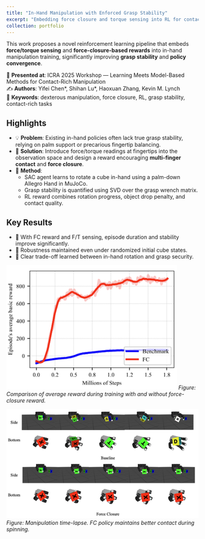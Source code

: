 ```yaml
---
title: "In-Hand Manipulation with Enforced Grasp Stability"
excerpt: "Embedding force closure and torque sensing into RL for contact-rich manipulation.<br/><img src='/images/inhand_timelapse.png'>"
collection: portfolio
---
```


This work proposes a novel reinforcement learning pipeline that embeds **force/torque sensing** and **force-closure-based rewards** into in-hand manipulation training, significantly improving **grasp stability** and **policy convergence**.

📍 **Presented at**: ICRA 2025 Workshop — Learning Meets Model-Based Methods for Contact-Rich Manipulation  
✍️ **Authors**: Yifei Chen\*, Shihan Lu\*, Haoxuan Zhang, Kevin M. Lynch  
🔬 **Keywords**: dexterous manipulation, force closure, RL, grasp stability, contact-rich tasks

## Highlights

- 💡 **Problem**: Existing in-hand policies often lack true grasp stability, relying on palm support or precarious fingertip balancing.
- 🧠 **Solution**: Introduce force/torque readings at fingertips into the observation space and design a reward encouraging **multi-finger contact** and **force closure**.
- 🔬 **Method**:  
  - SAC agent learns to rotate a cube in-hand using a palm-down Allegro Hand in MuJoCo.  
  - Grasp stability is quantified using SVD over the grasp wrench matrix.  
  - RL reward combines rotation progress, object drop penalty, and contact quality.

## Key Results

- 🚀 With FC reward and F/T sensing, episode duration and stability improve significantly.
- 🧪 Robustness maintained even under randomized initial cube states.
- 🎯 Clear trade-off learned between in-hand rotation and grasp security.

![Training Curve](/images/inhand_reward_curve.png)
*Figure: Comparison of average reward during training with and without force-closure reward.*

![Manipulation Sequence](/images/inhand_timelapse.png)
*Figure: Manipulation time-lapse. FC policy maintains better contact during spinning.*

